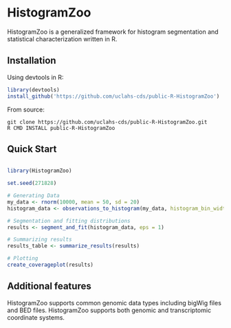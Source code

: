 # HistogramZoo

HistogramZoo is a generalized framework for histogram segmentation and statistical characterization written in R.

## Installation

Using devtools in R:
```R
library(devtools)
install_github('https://github.com/uclahs-cds/public-R-HistogramZoo')
```

From source:
```shell script
git clone https://github.com/uclahs-cds/public-R-HistogramZoo.git
R CMD INSTALL public-R-HistogramZoo
```

## Quick Start
```R

library(HistogramZoo)

set.seed(271828)

# Generating Data
my_data <- rnorm(10000, mean = 50, sd = 20)
histogram_data <- observations_to_histogram(my_data, histogram_bin_width=5)

# Segmentation and fitting distributions
results <- segment_and_fit(histogram_data, eps = 1)

# Summarizing results
results_table <- summarize_results(results)

# Plotting
create_coverageplot(results)

```

## Additional features
HistogramZoo supports common genomic data types including bigWig files and BED files. HistogramZoo supports both genomic and transcriptomic coordinate systems.
